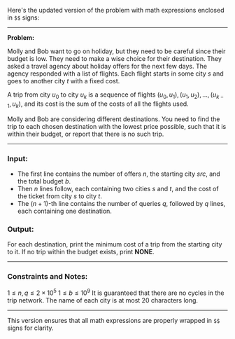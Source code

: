 Here's the updated version of the problem with math expressions enclosed in `$$` signs:

---

**Problem:**

Molly and Bob want to go on holiday, but they need to be careful since their budget is low. They need to make a wise choice for their destination. They asked a travel agency about holiday offers for the next few days. The agency responded with a list of flights. Each flight starts in some city $s$ and goes to another city $t$ with a fixed cost.

A trip from city $u_0$ to city $u_k$ is a sequence of flights $(u_0, u_1), (u_1, u_2), \ldots, (u_{k-1}, u_k)$, and its cost is the sum of the costs of all the flights used.

Molly and Bob are considering different destinations. You need to find the trip to each chosen destination with the lowest price possible, such that it is within their budget, or report that there is no such trip.

---

### **Input:**

- The first line contains the number of offers $n$, the starting city $src$, and the total budget $b$.
- Then $n$ lines follow, each containing two cities $s$ and $t$, and the cost of the ticket from city $s$ to city $t$.
- The $(n + 1)$-th line contains the number of queries $q$, followed by $q$ lines, each containing one destination.

### **Output:**

For each destination, print the minimum cost of a trip from the starting city to it. If no trip within the budget exists, print **NONE**.

---

### **Constraints and Notes:**

$1 \leq n, q \leq 2 \times 10^5$
$1 \leq b \leq 10^9$
It is guaranteed that there are no cycles in the trip network.
The name of each city is at most 20 characters long.

---

This version ensures that all math expressions are properly wrapped in `$$` signs for clarity.